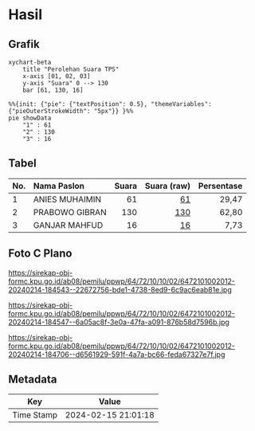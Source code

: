 # Hasil

## Grafik

```mermaid
xychart-beta
    title "Perolehan Suara TPS"
    x-axis [01, 02, 03]
    y-axis "Suara" 0 --> 130
    bar [61, 130, 16]
```

```mermaid
%%{init: {"pie": {"textPosition": 0.5}, "themeVariables": {"pieOuterStrokeWidth": "5px"}} }%%
pie showData
    "1" : 61
    "2" : 130
    "3" : 16
```

## Tabel

| No. | Nama Paslon    | Suara | Suara (raw) | Persentase |
|:--- |:-------------- | -----:| -----------:| ----------:|
| 1   | ANIES MUHAIMIN | 61    | [61][p-1]   | 29,47      |
| 2   | PRABOWO GIBRAN | 130   | [130][p-2]  | 62,80      |
| 3   | GANJAR MAHFUD  | 16    | [16][p-3]   | 7,73       |


[p-1]: https://github.com/gigit-pemilu/pemilu-2024-64-kalimantan-timur/blob/main/pilpres/hitung-suara/sub/64-kalimantan-timur/sub/72-kota-samarinda/sub/10-loa-janan-ilir/sub/1002-tani-aman/sub/012-tps/sub/paslon-1.txt
[p-2]: https://github.com/gigit-pemilu/pemilu-2024-64-kalimantan-timur/blob/main/pilpres/hitung-suara/sub/64-kalimantan-timur/sub/72-kota-samarinda/sub/10-loa-janan-ilir/sub/1002-tani-aman/sub/012-tps/sub/paslon-2.txt
[p-3]: https://github.com/gigit-pemilu/pemilu-2024-64-kalimantan-timur/blob/main/pilpres/hitung-suara/sub/64-kalimantan-timur/sub/72-kota-samarinda/sub/10-loa-janan-ilir/sub/1002-tani-aman/sub/012-tps/sub/paslon-3.txt

## Foto C Plano

https://sirekap-obj-formc.kpu.go.id/ab08/pemilu/ppwp/64/72/10/10/02/6472101002012-20240214-184543--22672756-bde1-4738-8ed9-6c9ac6eab81e.jpg

https://sirekap-obj-formc.kpu.go.id/ab08/pemilu/ppwp/64/72/10/10/02/6472101002012-20240214-184547--6a05ac8f-3e0a-47fa-a091-876b58d7596b.jpg

https://sirekap-obj-formc.kpu.go.id/ab08/pemilu/ppwp/64/72/10/10/02/6472101002012-20240214-184706--d6561929-591f-4a7a-bc66-feda67327e7f.jpg


## Metadata

| Key        | Value               |
| ---------- | ------------------- |
| Time Stamp | 2024-02-15 21:01:18 |



